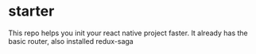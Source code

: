 # starter
This repo helps you init your react native project faster. It already has the basic router, also installed redux-saga
